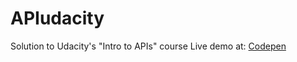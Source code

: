 # APIudacity
Solution to Udacity's "Intro to APIs" course
Live demo at: [Codepen](http://codepen.io/cmarchena/full/gmdMBd/)
